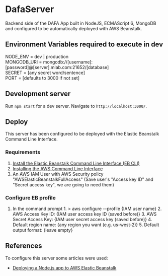 # DafaServer
Backend side of the DAFA App built in NodeJS, ECMAScript 6, MongoDB and configured to be automatically deployed with AWS Beanstalk.

## Environment Variables required to execute in dev

NODE_ENV = dev | production<br/>
MONGODB_URI = mongodb://[username]:[password]@[server].mlab.com:21652/[database]<br/>
SECRET = [any secret word/sentence]<br/>
PORT = [defaults to 3000 if not set]<br/>

## Development server

Run `npm start` for a dev server. Navigate to `http://localhost:3000/`.

## Deploy

This server has been configured to be deployed with the Elastic Beanstalk Command Line Interface. 

### Requirements

  1. [Install the Elastic Beanstalk Command Line Interface (EB CLI)](https://docs.aws.amazon.com/elasticbeanstalk/latest/dg/eb-cli3-install.html "Hot to install the EB CLI")</br>
  2. [Installing the AWS Command Line Interface](https://docs.aws.amazon.com/cli/latest/userguide/cli-chap-install.html "How to install the AWS CLI")
  3. An AWS IAM User with AWS Security policy "AWSElasticBeanstalkFullAccess" (Save user's "Access key ID" and "Secret access key", we are going to need them)
    
### Configure EB profile

  1. In the command prompt
    1. > aws configure --profile {IAM user name}
    2. AWS Access Key ID: {IAM user access key ID (saved before)}
    3. AWS Secret Access Key: {IAM user secret access key (saved before)}
    4. Default region name: {any region you want (e.g. us-west-2)}
    5. Default output format: {leave empty}
       
## References

  To configure this server some articles were used:
  * [Deploying a Node.js app to AWS Elastic Beanstalk](https://medium.com/@xoor/deploying-a-node-js-app-to-aws-elastic-beanstalk-681fa88bac53)

    
    

